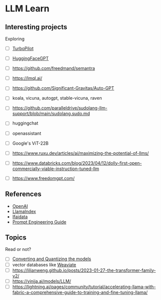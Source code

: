 # LLM Learn


## Interesting projects



Exploring
- [ ] [TurboPilot](https://github.com/ravenscroftj/turbopilot)
- [ ] [HuggingFaceGPT](https://paperswithcode.com/paper/hugginggpt-solving-ai-tasks-with-chatgpt-and)
- [ ] https://github.com/freedmand/semantra
- [ ] https://lmql.ai/
- [ ] https://github.com/Significant-Gravitas/Auto-GPT
- [ ] koala, vicuna, autogpt, stable-vicuna, raven
- [ ] https://github.com/paralleldrive/sudolang-llm-support/blob/main/sudolang.sudo.md
- [ ] huggingchat
- [ ] openassistant
- [ ] Google's ViT-22B
- [ ] https://www.ruxu.dev/articles/ai/maximizing-the-potential-of-llms/
- [ ] https://www.databricks.com/blog/2023/04/12/dolly-first-open-commercially-viable-instruction-tuned-llm
- [ ] https://www.freedomgpt.com/



## References


- [OpenAI](https://platform.openai.com/docs/guides/completion/introduction)
- [LlamaIndex](https://gpt-index.readthedocs.io/en/latest/guides/primer/usage_pattern.html)
- [lfaidata](https://lfaidata.foundation/projects/)
- [Prompt Engineering Guide](https://github.com/dair-ai/Prompt-Engineering-Guide)

## Topics

Read or not?
- [ ] [Converting and Quantizing the models](https://github.com/ravenscroftj/turbopilot/wiki/Converting-and-Quantizing-The-Models)
- [ ] vector databases like [Weaviate](https://weaviate.io)
- [ ] https://lilianweng.github.io/posts/2023-01-27-the-transformer-family-v2/
- [ ] https://vinija.ai/models/LLM/
- [ ] https://lightning.ai/pages/community/tutorial/accelerating-llama-with-fabric-a-comprehensive-guide-to-training-and-fine-tuning-llama/
